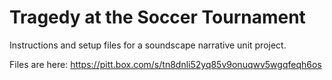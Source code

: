 # Tragedy at the Soccer Tournament
Instructions and setup files for a soundscape narrative unit project.

Files are here:
https://pitt.box.com/s/tn8dnli52yq85v9onuqwv5wgqfeqh6os

